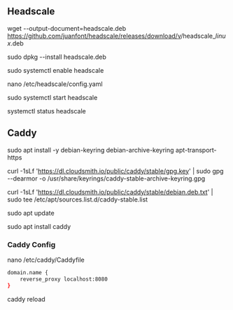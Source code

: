 ## Headscale
wget --output-document=headscale.deb \
  https://github.com/juanfont/headscale/releases/download/v<HEADSCALE VERSION>/headscale_<HEADSCALE VERSION>_linux_<ARCH>.deb

  sudo dpkg --install headscale.deb

  sudo systemctl enable headscale

  nano /etc/headscale/config.yaml

  sudo systemctl start headscale

  systemctl status headscale
## Caddy
sudo apt install -y debian-keyring debian-archive-keyring apt-transport-https

curl -1sLf 'https://dl.cloudsmith.io/public/caddy/stable/gpg.key' | sudo gpg --dearmor -o /usr/share/keyrings/caddy-stable-archive-keyring.gpg

curl -1sLf 'https://dl.cloudsmith.io/public/caddy/stable/debian.deb.txt' | sudo tee /etc/apt/sources.list.d/caddy-stable.list

sudo apt update

sudo apt install caddy

### Caddy Config
nano /etc/caddy/Caddyfile

```bash
domain.name {
    reverse_proxy localhost:8080
}
```

caddy reload
